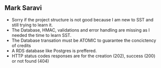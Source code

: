 ## Mark Saravi ##
* Sorry if the project structure is not good because I am new to SST and still trying to learn it.
* The Database, HMAC, validations and error handling are missing as I needed the time to learn SST.
* The Database transation must be ATOMIC to guarantee the concictency of credits
* A RDS database like Postgres is preffered.
* HTTP status codes responses are for the creation (202), success (200) or not found (404)


